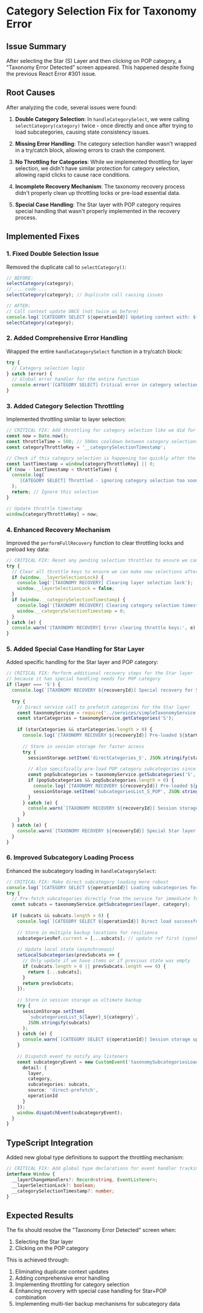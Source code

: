 # Category Selection Fix for Taxonomy Error

## Issue Summary

After selecting the Star (S) Layer and then clicking on POP category, a "Taxonomy Error Detected" screen appeared. This happened despite fixing the previous React Error #301 issue.

## Root Causes

After analyzing the code, several issues were found:

1. **Double Category Selection**: In `handleCategorySelect`, we were calling `selectCategory(category)` twice - once directly and once after trying to load subcategories, causing state consistency issues.

2. **Missing Error Handling**: The category selection handler wasn't wrapped in a try/catch block, allowing errors to crash the component.

3. **No Throttling for Categories**: While we implemented throttling for layer selection, we didn't have similar protection for category selection, allowing rapid clicks to cause race conditions.

4. **Incomplete Recovery Mechanism**: The taxonomy recovery process didn't properly clean up throttling locks or pre-load essential data.

5. **Special Case Handling**: The Star layer with POP category requires special handling that wasn't properly implemented in the recovery process.

## Implemented Fixes

### 1. Fixed Double Selection Issue

Removed the duplicate call to `selectCategory()`:

```typescript
// BEFORE:
selectCategory(category);
// ... code ...
selectCategory(category); // Duplicate call causing issues

// AFTER:
// Call context update ONCE (not twice as before)
console.log(`[CATEGORY SELECT ${operationId}] Updating context with: ${category}`);
selectCategory(category);
```

### 2. Added Comprehensive Error Handling

Wrapped the entire `handleCategorySelect` function in a try/catch block:

```typescript
try {
  // Category selection logic
} catch (error) {
  // Global error handler for the entire function
  console.error('[CATEGORY SELECT] Critical error in category selection:', error);
}
```

### 3. Added Category Selection Throttling

Implemented throttling similar to layer selection:

```typescript
// CRITICAL FIX: Add throttling for category selection like we did for layer selection
const now = Date.now();
const throttleTime = 500; // 500ms cooldown between category selections
const categoryThrottleKey = '__categorySelectionTimestamp';

// Check if this category selection is happening too quickly after the last one
const lastTimestamp = window[categoryThrottleKey] || 0;
if (now - lastTimestamp < throttleTime) {
  console.log(
    `[CATEGORY SELECT] Throttled - ignoring category selection too soon after previous (${now - lastTimestamp}ms)`
  );
  return; // Ignore this selection
}

// Update throttle timestamp
window[categoryThrottleKey] = now;
```

### 4. Enhanced Recovery Mechanism

Improved the `performFullRecovery` function to clear throttling locks and preload key data:

```typescript
// CRITICAL FIX: Reset any pending selection throttles to ensure we can make new selections
try {
  // Clear all throttle keys to ensure we can make new selections after recovery
  if (window.__layerSelectionLock) {
    console.log('[TAXONOMY RECOVERY] Clearing layer selection lock');
    window.__layerSelectionLock = false;
  }
  if (window.__categorySelectionTimestamp) {
    console.log('[TAXONOMY RECOVERY] Clearing category selection timestamp');
    window.__categorySelectionTimestamp = 0;
  }
} catch (e) {
  console.warn('[TAXONOMY RECOVERY] Error clearing throttle keys:', e);
}
```

### 5. Added Special Case Handling for Star Layer

Added specific handling for the Star layer and POP category:

```typescript
// CRITICAL FIX: Perform additional recovery steps for the Star layer
// because it has special handling needs for POP category
if (layer === 'S') {
  console.log(`[TAXONOMY RECOVERY ${recoveryId}] Special recovery for Star layer`);
  
  try {
    // Direct service call to prefetch categories for the Star layer
    const taxonomyService = require('../services/simpleTaxonomyService').taxonomyService;
    const starCategories = taxonomyService.getCategories('S');
    
    if (starCategories && starCategories.length > 0) {
      console.log(`[TAXONOMY RECOVERY ${recoveryId}] Pre-loaded ${starCategories.length} Star categories`);
      
      // Store in session storage for faster access
      try {
        sessionStorage.setItem('directCategories_S', JSON.stringify(starCategories));
        
        // Also specifically pre-load POP category subcategories since that's a common issue
        const popSubcategories = taxonomyService.getSubcategories('S', 'POP');
        if (popSubcategories && popSubcategories.length > 0) {
          console.log(`[TAXONOMY RECOVERY ${recoveryId}] Pre-loaded ${popSubcategories.length} POP subcategories`);
          sessionStorage.setItem('subcategoriesList_S_POP', JSON.stringify(popSubcategories));
        }
      } catch (e) {
        console.warn(`[TAXONOMY RECOVERY ${recoveryId}] Session storage error:`, e);
      }
    }
  } catch (e) {
    console.warn(`[TAXONOMY RECOVERY ${recoveryId}] Special Star layer recovery error:`, e);
  }
}
```

### 6. Improved Subcategory Loading Process

Enhanced the subcategory loading in `handleCategorySelect`:

```typescript
// CRITICAL FIX: Make direct subcategory loading more robust
console.log(`[CATEGORY SELECT ${operationId}] Loading subcategories for: ${layer}.${category}`);
try {
  // Pre-fetch subcategories directly from the service for immediate feedback
  const subcats = taxonomyService.getSubcategories(layer, category);
  
  if (subcats && subcats.length > 0) {
    console.log(`[CATEGORY SELECT ${operationId}] Direct load successful: ${subcats.length} subcategories`);
    
    // Store in multiple backup locations for resilience
    subcategoriesRef.current = [...subcats]; // update ref first (synchronous)
    
    // Update local state (asynchronous)
    setLocalSubcategories(prevSubcats => {
      // Only update if we have items or if previous state was empty
      if (subcats.length > 0 || prevSubcats.length === 0) {
        return [...subcats];
      }
      return prevSubcats;
    });
    
    // Store in session storage as ultimate backup
    try {
      sessionStorage.setItem(
        `subcategoriesList_${layer}_${category}`,
        JSON.stringify(subcats)
      );
    } catch (e) {
      console.warn(`[CATEGORY SELECT ${operationId}] Session storage update failed:`, e);
    }
    
    // Dispatch event to notify any listeners
    const subcategoryEvent = new CustomEvent('taxonomySubcategoriesLoaded', {
      detail: {
        layer,
        category,
        subcategories: subcats,
        source: 'direct-prefetch',
        operationId
      }
    });
    window.dispatchEvent(subcategoryEvent);
  }
}
```

## TypeScript Integration

Added new global type definitions to support the throttling mechanism:

```typescript
// CRITICAL FIX: Add global type declarations for event handler tracking and throttling
interface Window {
  __layerChangeHandlers?: Record<string, EventListener>;
  __layerSelectionLock?: boolean;
  __categorySelectionTimestamp?: number;
}
```

## Expected Results

The fix should resolve the "Taxonomy Error Detected" screen when:
1. Selecting the Star layer 
2. Clicking on the POP category

This is achieved through:
1. Eliminating duplicate context updates
2. Adding comprehensive error handling
3. Implementing throttling for category selection
4. Enhancing recovery with special case handling for Star+POP combination
5. Implementing multi-tier backup mechanisms for subcategory data
